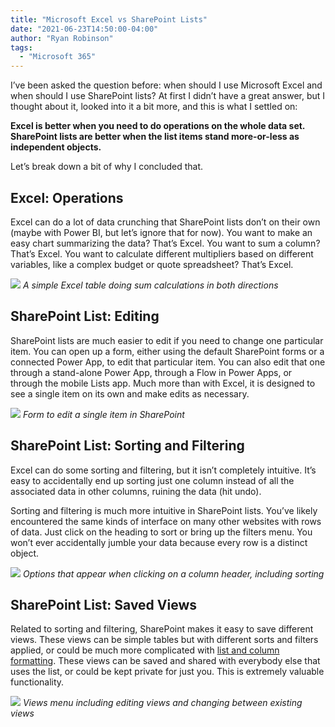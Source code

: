 ```yaml
---
title: "Microsoft Excel vs SharePoint Lists"
date: "2021-06-23T14:50:00-04:00"
author: "Ryan Robinson"
tags:
  - "Microsoft 365"
---
```


I’ve been asked the question before: when should I use Microsoft Excel and when should I use SharePoint lists? At first I didn’t have a great answer, but I thought about it, looked into it a bit more, and this is what I settled on:

**Excel is better when you need to do operations on the whole data set. SharePoint lists are better when the list items stand more-or-less as independent objects.**

Let’s break down a bit of why I concluded that.

## Excel: Operations

Excel can do a lot of data crunching that SharePoint lists don’t on their own (maybe with Power BI, but let’s ignore that for now). You want to make an easy chart summarizing the data? That’s Excel. You want to sum a column? That’s Excel. You want to calculate different multipliers based on different variables, like a complex budget or quote spreadsheet? That’s Excel.

![](/assets/img/2021/06/Excel-sums.png)
_A simple Excel table doing sum calculations in both directions_

## SharePoint List: Editing

SharePoint lists are much easier to edit if you need to change one particular item. You can open up a form, either using the default SharePoint forms or a connected Power App, to edit that particular item. You can also edit that one through a stand-alone Power App, through a Flow in Power Apps, or through the mobile Lists app. Much more than with Excel, it is designed to see a single item on its own and make edits as necessary.

![](/assets/img/2021/06/Edit-Issue.png)
_Form to edit a single item in SharePoint_

## SharePoint List: Sorting and Filtering

Excel can do some sorting and filtering, but it isn’t completely intuitive. It’s easy to accidentally end up sorting just one column instead of all the associated data in other columns, ruining the data (hit undo).

Sorting and filtering is much more intuitive in SharePoint lists. You’ve likely encountered the same kinds of interface on many other websites with rows of data. Just click on the heading to sort or bring up the filters menu. You won’t ever accidentally jumble your data because every row is a distinct object.

![](/assets/img/2021/06/Column-settings.png)
_Options that appear when clicking on a column header, including sorting_

## SharePoint List: Saved Views

Related to sorting and filtering, SharePoint makes it easy to save different views. These views can be simple tables but with different sorts and filters applied, or could be much more complicated with [list and column formatting](https://docs.microsoft.com/en-us/sharepoint/dev/declarative-customization/column-formatting). These views can be saved and shared with everybody else that uses the list, or could be kept private for just you. This is extremely valuable functionality.

![](/assets/img/2021/06/Views-menu.png)
_Views menu including editing views and changing between existing views_